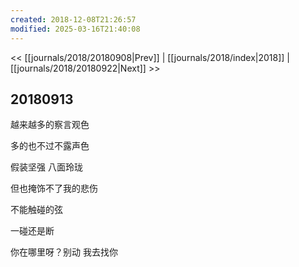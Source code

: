 ```yaml
---
created: 2018-12-08T21:26:57
modified: 2025-03-16T21:40:08
---
```


<< [[journals/2018/20180908|Prev]] | [[journals/2018/index|2018]] | [[journals/2018/20180922|Next]] >>

## 20180913

越来越多的察言观色

多的也不过不露声色

假装坚强 八面玲珑

但也掩饰不了我的悲伤

不能触碰的弦

一碰还是断

你在哪里呀？别动 我去找你
